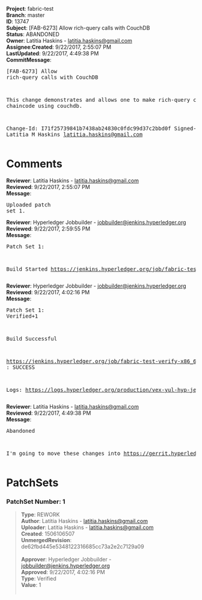 <strong>Project</strong>: fabric-test</br><strong>Branch</strong>: master<br><strong>ID</strong>: 13747<br><strong>Subject</strong>: [FAB-6273] Allow rich-query calls with CouchDB<br><strong>Status</strong>: ABANDONED<br><strong>Owner</strong>: Latitia Haskins - latitia.haskins@gmail.com<br><strong>Assignee</strong>:<strong>Created</strong>: 9/22/2017, 2:55:07 PM<br><strong>LastUpdated</strong>: 9/22/2017, 4:49:38 PM<br><strong>CommitMessage</strong>:<br><pre>[FAB-6273] Allow rich-query calls with CouchDB

This change demonstrates and allows one to make
rich-query calls to a chaincode using couchdb.

Change-Id: I71f25739841b7438ab24830c0fdc99d37c2bbd0f
Signed-off-by: Latitia M Haskins <latitia.haskins@gmail.com>
</pre><h1>Comments</h1><strong>Reviewer</strong>: Latitia Haskins - latitia.haskins@gmail.com<br><strong>Reviewed</strong>: 9/22/2017, 2:55:07 PM<br><strong>Message</strong>: <pre>Uploaded patch set 1.</pre><strong>Reviewer</strong>: Hyperledger Jobbuilder - jobbuilder@jenkins.hyperledger.org<br><strong>Reviewed</strong>: 9/22/2017, 2:59:55 PM<br><strong>Message</strong>: <pre>Patch Set 1:

Build Started https://jenkins.hyperledger.org/job/fabric-test-verify-x86_64/75/</pre><strong>Reviewer</strong>: Hyperledger Jobbuilder - jobbuilder@jenkins.hyperledger.org<br><strong>Reviewed</strong>: 9/22/2017, 4:02:16 PM<br><strong>Message</strong>: <pre>Patch Set 1: Verified+1

Build Successful 

https://jenkins.hyperledger.org/job/fabric-test-verify-x86_64/75/ : SUCCESS

Logs: https://logs.hyperledger.org/production/vex-yul-hyp-jenkins-1/fabric-test-verify-x86_64/75</pre><strong>Reviewer</strong>: Latitia Haskins - latitia.haskins@gmail.com<br><strong>Reviewed</strong>: 9/22/2017, 4:49:38 PM<br><strong>Message</strong>: <pre>Abandoned

I'm going to move these changes into https://gerrit.hyperledger.org/r/#/c/13697/</pre><h1>PatchSets</h1><h3>PatchSet Number: 1</h3><blockquote><strong>Type</strong>: REWORK<br><strong>Author</strong>: Latitia Haskins - latitia.haskins@gmail.com<br><strong>Uploader</strong>: Latitia Haskins - latitia.haskins@gmail.com<br><strong>Created</strong>: 1506106507<br><strong>UnmergedRevision</strong>: de62fbd445e5348122316685cc73a2e2c7129a09<br><br><strong>Approver</strong>: Hyperledger Jobbuilder - jobbuilder@jenkins.hyperledger.org<br><strong>Approved</strong>: 9/22/2017, 4:02:16 PM<br><strong>Type</strong>: Verified<br><strong>Value</strong>: 1<br><br></blockquote>